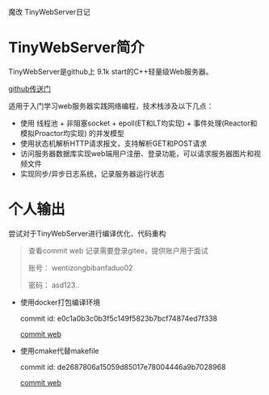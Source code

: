 魔改 TinyWebServer日记

# TinyWebServer简介

TinyWebServer是github上 9.1k start的C++轻量级Web服务器。

[github传送门](https://github.com/qinguoyi/TinyWebServer)

适用于入门学习web服务器实践网络编程，技术栈涉及以下几点：
- 使用 线程池 + 非阻塞socket + epoll(ET和LT均实现) + 事件处理(Reactor和模拟Proactor均实现) 的并发模型
- 使用状态机解析HTTP请求报文，支持解析GET和POST请求
- 访问服务器数据库实现web端用户注册、登录功能，可以请求服务器图片和视频文件
- 实现同步/异步日志系统，记录服务器运行状态


# 个人输出
尝试对于TinyWebServer进行编译优化、代码重构

> 查看commit web 记录需要登录gitee，提供账户用于面试
> 
> 账号： wentizongbibanfaduo02 
>
> 密码： asd123..


- 使用docker打包编译环境

    commit id: e0c1a0b3c0b3f5c149f5823b7bcf74874ed7f338

    [commit web](https://gitee.com/wentizongbibanfaduo/TinyWebServer/commit/e0c1a0b3c0b3f5c149f5823b7bcf74874ed7f338)

- 使用cmake代替makefile
  
  commit id: de2687806a15059d85017e78004446a9b7028968
  
  [commit web](https://gitee.com/wentizongbibanfaduo/TinyWebServer/commit/de2687806a15059d85017e78004446a9b7028968)
    